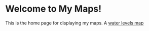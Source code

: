# Welcome to My Maps!
This is the home page for displaying my maps.
A [water levels map](water_levels_map.html)
